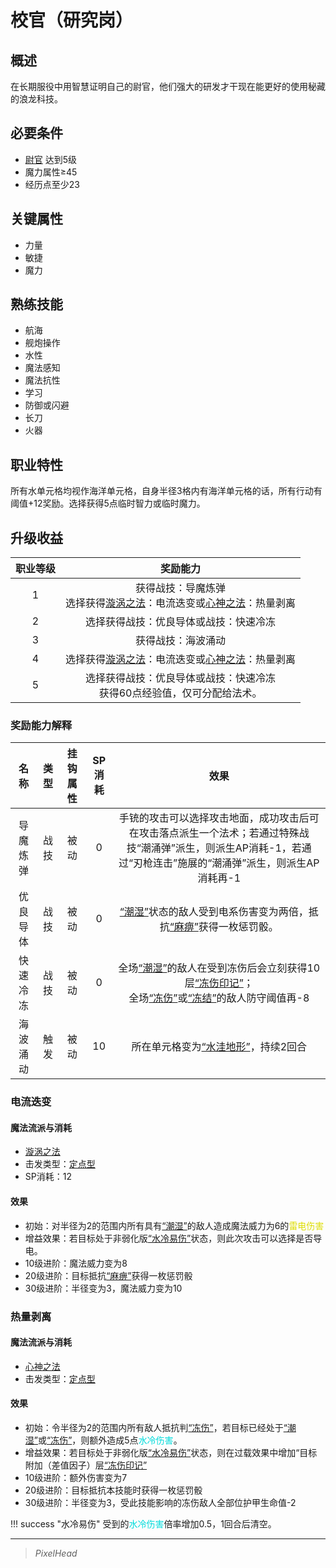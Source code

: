 # 校官（研究岗）

## 概述

在长期服役中用智慧证明自己的尉官，他们强大的研发才干现在能更好的使用秘藏的浪龙科技。

## 必要条件

* <a href="../lieutenant" target="_blank">尉官</a>
达到5级
* 魔力属性≥45
* 经历点至少23

## 关键属性

* 力量
* 敏捷
* 魔力

## 熟练技能

* 航海
* 舰炮操作
* 水性
* 魔法感知
* 魔法抗性
* 学习
* 防御或闪避
* 长刀
* 火器

## 职业特性

所有水单元格均视作海洋单元格，自身半径3格内有海洋单元格的话，所有行动有阈值+12奖励。选择获得5点临时智力或临时魔力。

## 升级收益

职业等级|奖励能力
:--:|:--:
1|获得战技：导魔炼弹<br>选择获得<a href="/rules/V4.x rules/8·magic/#旋涡之法" target="_blank">漩涡之法</a>：电流迭变或<a href="/rules/V4.x rules/8·magic/#心神之法" target="_blank">心神之法</a>：热量剥离
2|选择获得战技：优良导体或战技：快速冷冻
3|获得战技：海波涌动
4|选择获得<a href="/rules/V4.x rules/8·magic/#旋涡之法" target="_blank">漩涡之法</a>：电流迭变或<a href="/rules/V4.x rules/8·magic/#心神之法" target="_blank">心神之法</a>：热量剥离
5|选择获得战技：优良导体或战技：快速冷冻<br>获得60点经验值，仅可分配给法术。

### 奖励能力解释

名称|类型|挂钩属性|SP消耗|效果
:--:|:--:|:--:|:--:|:--:
导魔炼弹|战技|被动|0|手铳的攻击可以选择攻击地面，成功攻击后可在攻击落点派生一个法术；若通过特殊战技“潮涌弹”派生，则派生AP消耗-1，若通过“刃枪连击”施展的“潮涌弹”派生，则派生AP消耗再-1
优良导体|战技|被动|0|<a href="../../../../status/normal/#潮湿" target="_blank">“潮湿”</a>状态的敌人受到电系伤害变为两倍，抵抗<a href="../../../../status/normal/#麻痹" target="_blank">“麻痹”</a>获得一枚惩罚骰。
快速冷冻|战技|被动|0|全场<a href="../../../../status/normal/#潮湿" target="_blank">“潮湿”</a>的敌人在受到冻伤后会立刻获得10层<a href="../../../../status/mark/#冻伤印记" target="_blank">“冻伤印记”</a>；<br>全场<a href="../../../../status/normal/#冻伤" target="_blank">“冻伤”</a>或<a href="../../../../status/normal/#冻结" target="_blank">“冻结”</a>的敌人防守阈值再-8
海波涌动|触发|被动|10|所在单元格变为<a href="../../../../status/terrain/#水洼地形" target="_blank">“水洼地形”</a>，持续2回合

### 电流迭变

#### 魔法流派与消耗

* <a href="/rules/V4.x rules/8·magic/#旋涡之法" target="_blank">漩涡之法</a>
* 击发类型：<a href="/rules/V4.x rules/8·magic/#魔法的击发类型" target="_blank">定点型</a>
* SP消耗：12

#### 效果

* 初始：对半径为2的范围内所有具有<a href="../../../../status/normal/#潮湿" target="_blank">“潮湿”</a>的敌人造成魔法威力为6的<font color="#dddd00">雷电伤害</font>
* 增益效果：若目标处于非弱化版<a href="../../../../status/normal/#水冷易伤" target="_blank">“水冷易伤”</a>状态，则此次攻击可以选择是否导电。
* 10级进阶：魔法威力变为8
* 20级进阶：目标抵抗<a href="../../../../status/normal/#麻痹" target="_blank">“麻痹”</a>获得一枚惩罚骰
* 30级进阶：半径变为3，魔法威力变为10

### 热量剥离

#### 魔法流派与消耗

* <a href="/rules/V4.x rules/8·magic/#心神之法" target="_blank">心神之法</a>
* 击发类型：<a href="/rules/V4.x rules/8·magic/#魔法的击发类型" target="_blank">定点型</a>

#### 效果

* 初始：令半径为2的范围内所有敌人抵抗判<a href="../../../../status/normal/#冻伤" target="_blank">“冻伤”</a>，若目标已经处于<a href="../../../../status/normal/#潮湿" target="_blank">“潮湿”</a>或<a href="../../../../status/normal/#冻伤" target="_blank">“冻伤”</a>，则额外造成5点<font color="#00dbdb">水冷伤害</font>。
* 增益效果：若目标处于非弱化版<a href="../../../../status/normal/#水冷易伤" target="_blank">“水冷易伤”</a>状态，则在过载效果中增加“目标附加（差值因子）层<a href="../../../../status/mark/#冻伤印记" target="_blank">“冻伤印记”</a>
* 10级进阶：额外伤害变为7
* 20级进阶：目标抵抗本技能时获得一枚惩罚骰
* 30级进阶：半径变为3，受此技能影响的冻伤敌人全部位护甲生命值-2

!!! success "水冷易伤"
    受到的<font color="#00dbdb">水冷伤害</font>倍率增加0.5，1回合后清空。

---

> *PixelHead*